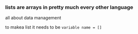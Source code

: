 ### lists are arrays in pretty much every other language 
all about data management 

to makea  list it needs to be `variable name = []`